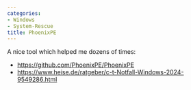 ```yaml
---
categories:
- Windows
- System-Rescue
title: PhoenixPE
---
```


A nice tool which helped me dozens of times:

- https://github.com/PhoenixPE/PhoenixPE
- https://www.heise.de/ratgeber/c-t-Notfall-Windows-2024-9549286.html
